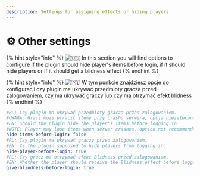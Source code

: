 ```yaml
---
description: Settings for assigning effects or hiding players
---
```


# ⚙ Other settings

{% hint style="info" %}
<img src="https://twemoji.maxcdn.com/2/svg/1f1fa-1f1f8.svg" alt="🇺🇸" data-size="line"> In this section you will find options to configure if the plugin should hide player's items before login, if it should hide players or if it should get a blidness effect
{% endhint %}

{% hint style="info" %}
<img src="https://twemoji.maxcdn.com/2/svg/1f1f5-1f1f1.svg" alt="🇵🇱" data-size="line"> W tym punkcie znajdziesz opcje do konfiguracji czy plugin ma ukrywać przedmioty gracza przed zalogowaniem, czy ma ukrywać graczy lub czy ma otrzymać efekt blidness
{% endhint %}

```yaml
#PL: Czy plugin ma ukrywać przedmioty gracza przed zalogowaniem.
#UWAGA: Gracz może utracić itemy przy crashu serwera, opcja niezalecana jeśli sieć nie posiada lobby
#EN: Should the plugin hide the player's items before logging in
#NOTE: Player may lose items when server crashes, option not recommended if network does not have a lobby
hide-items-before-login: false
#PL: Czy plugin ma ukrywać graczy przed zalogowaniem.
#EN: Is the plugin supposed to hide players from logging in.
hide-player-before-login: true
#PL: Czy gracz ma otrzymać efekt Blidness przed zalogowaniem.
#EN: Whether the player should receive the Blidness effect before logging in.
give-blindness-before-login: true
```

